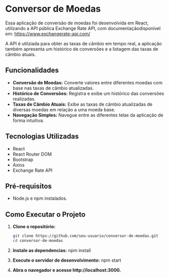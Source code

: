 # Conversor de Moedas

Essa aplicação de conversão de moedas foi desenvolvida em React, utilizando a API pública Exchange Rate API, com documentaçãodisponível em: https://www.exchangerate-api.com/

A API é utilziada para obter as taxas de câmbio em tempo real, a aplicação também apresenta um histórico de conversões e a listagem das taxas de câmbio atuais.

## Funcionalidades
- **Conversão de Moedas:** Converte valores entre diferentes moedas com base nas taxas de câmbio atualizadas.
- **Histórico de Conversões:** Registra e exibe um histórico das conversões realizadas.
- **Taxas de Câmbio Atuais:** Exibe as taxas de câmbio atualizadas de diversas moedas em relação a uma moeda base.
- **Navegação Simples:** Navegue entre as diferentes telas da aplicação de forma intuitiva.

## Tecnologias Utilizadas

- React
- React Router DOM
- Bootstrap
- Axios
- Exchange Rate API

## Pré-requisitos

- Node.js e npm instalados.

## Como Executar o Projeto

1. **Clone o repositório:**
   ```bash
   git clone https://github.com/seu-usuario/conversor-de-moedas.git
   cd conversor-de-moedas

2. **Instale as dependencias:**
   npm install
   

3. **Execute o servidor de desenvolvimento:**
    npm start

4. **Abra o navegador e acesse http://localhost:3000.**
